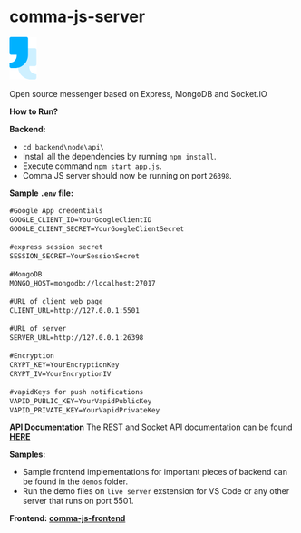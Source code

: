 # comma-js-server
![Comma JS Logo](/branding-assets/logo.png)

Open source messenger based on Express, MongoDB and Socket.IO

**How to Run?**

**Backend:**
* `cd backend\node\api\`
* Install all the dependencies by running `npm install`.
* Execute command `npm start app.js`.
* Comma JS server should now be running on port `26398`.

**Sample `.env` file:**

```
#Google App credentials
GOOGLE_CLIENT_ID=YourGoogleClientID
GOOGLE_CLIENT_SECRET=YourGoogleClientSecret

#express session secret
SESSION_SECRET=YourSessionSecret

#MongoDB
MONGO_HOST=mongodb://localhost:27017

#URL of client web page
CLIENT_URL=http://127.0.0.1:5501

#URL of server
SERVER_URL=http://127.0.0.1:26398

#Encryption
CRYPT_KEY=YourEncryptionKey
CRYPT_IV=YourEncryptionIV

#vapidKeys for push notifications
VAPID_PUBLIC_KEY=YourVapidPublicKey
VAPID_PRIVATE_KEY=YourVapidPrivateKey
```

**API Documentation**
The REST and Socket API documentation can be found **[HERE](backend/node/api/docs/api_docs.md)**

**Samples:**
* Sample frontend implementations for important pieces of backend can be found in the `demos` folder.
* Run the demo files on `live server` exstension for VS Code or any other server that runs on port 5501.

**Frontend:**
**[comma-js-frontend](https://github.com/ronaldlanton/comma-js-frontend)**
